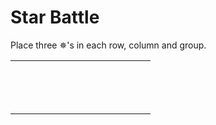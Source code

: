 # Star Battle

<!-- %% svg-grid: none -->
Place three &#x2735;'s in each row, column and group.<p>

<table><tr>
    <td class = 'cell-0-0 tb lb rb'></td>
    <td class = 'cell-0-1 tb bb lb'></td>
    <td class = 'cell-0-2 tb'></td>
    <td class = 'cell-0-3 tb'></td>
    <td class = 'cell-0-4 tb'></td>
    <td class = 'cell-0-5 tb'></td>
    <td class = 'cell-0-6 tb rb'></td>
    <td class = 'cell-0-7 tb lb'></td>
    <td class = 'cell-0-8 tb bb rb'></td>
    <td class = 'cell-0-9 tb lb'></td>
    <td class = 'cell-0-10 tb'></td>
    <td class = 'cell-0-11 tb'></td>
    <td class = 'cell-0-12 tb'></td>
    <td class = 'cell-0-13 tb rb'></td>
</tr>
<tr>
    <td class = 'cell-1-0 lb'></td>
    <td class = 'cell-1-1 tb rb'></td>
    <td class = 'cell-1-2 lb'></td>
    <td class = 'cell-1-3'></td>
    <td class = 'cell-1-4'></td>
    <td class = 'cell-1-5'></td>
    <td class = 'cell-1-6 bb rb'></td>
    <td class = 'cell-1-7 lb rb'></td>
    <td class = 'cell-1-8 tb bb lb'></td>
    <td class = 'cell-1-9'></td>
    <td class = 'cell-1-10'></td>
    <td class = 'cell-1-11'></td>
    <td class = 'cell-1-12'></td>
    <td class = 'cell-1-13 rb'></td>
</tr>
<tr>
    <td class = 'cell-2-0 lb'></td>
    <td class = 'cell-2-1 rb'></td>
    <td class = 'cell-2-2 bb lb'></td>
    <td class = 'cell-2-3 bb'></td>
    <td class = 'cell-2-4 bb'></td>
    <td class = 'cell-2-5 bb rb'></td>
    <td class = 'cell-2-6 tb lb'></td>
    <td class = 'cell-2-7 bb'></td>
    <td class = 'cell-2-8 tb bb rb'></td>
    <td class = 'cell-2-9 bb lb'></td>
    <td class = 'cell-2-10 bb'></td>
    <td class = 'cell-2-11 bb'></td>
    <td class = 'cell-2-12 bb'></td>
    <td class = 'cell-2-13 bb rb'></td>
</tr>
<tr>
    <td class = 'cell-3-0 lb'></td>
    <td class = 'cell-3-1'></td>
    <td class = 'cell-3-2 tb rb'></td>
    <td class = 'cell-3-3 tb bb lb'></td>
    <td class = 'cell-3-4 tb rb'></td>
    <td class = 'cell-3-5 tb bb lb'></td>
    <td class = 'cell-3-6 bb rb'></td>
    <td class = 'cell-3-7 tb lb'></td>
    <td class = 'cell-3-8 tb rb'></td>
    <td class = 'cell-3-9 tb lb'></td>
    <td class = 'cell-3-10 tb bb'></td>
    <td class = 'cell-3-11 tb bb'></td>
    <td class = 'cell-3-12 tb bb'></td>
    <td class = 'cell-3-13 tb rb'></td>
</tr>
<tr>
    <td class = 'cell-4-0 lb'></td>
    <td class = 'cell-4-1'></td>
    <td class = 'cell-4-2'></td>
    <td class = 'cell-4-3 tb bb rb'></td>
    <td class = 'cell-4-4 bb lb'></td>
    <td class = 'cell-4-5 tb'></td>
    <td class = 'cell-4-6 tb'></td>
    <td class = 'cell-4-7'></td>
    <td class = 'cell-4-8 rb'></td>
    <td class = 'cell-4-9 lb rb'></td>
    <td class = 'cell-4-10 tb lb'></td>
    <td class = 'cell-4-11 tb'></td>
    <td class = 'cell-4-12 tb rb'></td>
    <td class = 'cell-4-13 bb lb rb'></td>
</tr>
<tr>
    <td class = 'cell-5-0 lb'></td>
    <td class = 'cell-5-1'></td>
    <td class = 'cell-5-2 rb'></td>
    <td class = 'cell-5-3 tb lb'></td>
    <td class = 'cell-5-4 tb bb rb'></td>
    <td class = 'cell-5-5 lb'></td>
    <td class = 'cell-5-6'></td>
    <td class = 'cell-5-7'></td>
    <td class = 'cell-5-8 rb'></td>
    <td class = 'cell-5-9 bb lb rb'></td>
    <td class = 'cell-5-10 bb lb'></td>
    <td class = 'cell-5-11'></td>
    <td class = 'cell-5-12'></td>
    <td class = 'cell-5-13 tb rb'></td>
</tr>
<tr>
    <td class = 'cell-6-0 bb lb'></td>
    <td class = 'cell-6-1 bb'></td>
    <td class = 'cell-6-2 bb rb'></td>
    <td class = 'cell-6-3 lb rb'></td>
    <td class = 'cell-6-4 tb bb lb'></td>
    <td class = 'cell-6-5 bb'></td>
    <td class = 'cell-6-6'></td>
    <td class = 'cell-6-7'></td>
    <td class = 'cell-6-8 bb rb'></td>
    <td class = 'cell-6-9 tb lb'></td>
    <td class = 'cell-6-10 tb bb rb'></td>
    <td class = 'cell-6-11 lb'></td>
    <td class = 'cell-6-12'></td>
    <td class = 'cell-6-13 bb rb'></td>
</tr>
<tr>
    <td class = 'cell-7-0 tb lb rb'></td>
    <td class = 'cell-7-1 tb lb'></td>
    <td class = 'cell-7-2 tb'></td>
    <td class = 'cell-7-3'></td>
    <td class = 'cell-7-4 tb'></td>
    <td class = 'cell-7-5 tb rb'></td>
    <td class = 'cell-7-6 lb'></td>
    <td class = 'cell-7-7 bb rb'></td>
    <td class = 'cell-7-8 tb lb'></td>
    <td class = 'cell-7-9 rb'></td>
    <td class = 'cell-7-10 tb bb lb'></td>
    <td class = 'cell-7-11 bb'></td>
    <td class = 'cell-7-12 bb rb'></td>
    <td class = 'cell-7-13 tb lb rb'></td>
</tr>
<tr>
    <td class = 'cell-8-0 lb rb'></td>
    <td class = 'cell-8-1 lb'></td>
    <td class = 'cell-8-2'></td>
    <td class = 'cell-8-3'></td>
    <td class = 'cell-8-4'></td>
    <td class = 'cell-8-5 bb rb'></td>
    <td class = 'cell-8-6 bb lb rb'></td>
    <td class = 'cell-8-7 tb lb rb'></td>
    <td class = 'cell-8-8 lb'></td>
    <td class = 'cell-8-9'></td>
    <td class = 'cell-8-10 tb'></td>
    <td class = 'cell-8-11 tb'></td>
    <td class = 'cell-8-12 tb bb'></td>
    <td class = 'cell-8-13 bb rb'></td>
</tr>
<tr>
    <td class = 'cell-9-0 lb rb'></td>
    <td class = 'cell-9-1 bb lb'></td>
    <td class = 'cell-9-2 bb'></td>
    <td class = 'cell-9-3'></td>
    <td class = 'cell-9-4 rb'></td>
    <td class = 'cell-9-5 tb lb'></td>
    <td class = 'cell-9-6 tb bb'></td>
    <td class = 'cell-9-7 bb rb'></td>
    <td class = 'cell-9-8 bb lb'></td>
    <td class = 'cell-9-9'></td>
    <td class = 'cell-9-10'></td>
    <td class = 'cell-9-11 rb'></td>
    <td class = 'cell-9-12 tb bb lb'></td>
    <td class = 'cell-9-13 tb rb'></td>
</tr>
<tr>
    <td class = 'cell-10-0 lb rb'></td>
    <td class = 'cell-10-1 tb lb'></td>
    <td class = 'cell-10-2 tb bb rb'></td>
    <td class = 'cell-10-3 lb'></td>
    <td class = 'cell-10-4 bb rb'></td>
    <td class = 'cell-10-5 lb rb'></td>
    <td class = 'cell-10-6 tb lb'></td>
    <td class = 'cell-10-7 tb'></td>
    <td class = 'cell-10-8 tb bb rb'></td>
    <td class = 'cell-10-9 lb'></td>
    <td class = 'cell-10-10'></td>
    <td class = 'cell-10-11'></td>
    <td class = 'cell-10-12 tb rb'></td>
    <td class = 'cell-10-13 lb rb'></td>
</tr>
<tr>
    <td class = 'cell-11-0 lb rb'></td>
    <td class = 'cell-11-1 lb rb'></td>
    <td class = 'cell-11-2 tb lb'></td>
    <td class = 'cell-11-3 rb'></td>
    <td class = 'cell-11-4 tb bb lb'></td>
    <td class = 'cell-11-5 rb'></td>
    <td class = 'cell-11-6 bb lb'></td>
    <td class = 'cell-11-7 rb'></td>
    <td class = 'cell-11-8 tb lb'></td>
    <td class = 'cell-11-9 bb'></td>
    <td class = 'cell-11-10 bb'></td>
    <td class = 'cell-11-11 bb'></td>
    <td class = 'cell-11-12 rb'></td>
    <td class = 'cell-11-13 lb rb'></td>
</tr>
<tr>
    <td class = 'cell-12-0 lb rb'></td>
    <td class = 'cell-12-1 lb rb'></td>
    <td class = 'cell-12-2 bb lb'></td>
    <td class = 'cell-12-3 bb'></td>
    <td class = 'cell-12-4 tb rb'></td>
    <td class = 'cell-12-5 lb'></td>
    <td class = 'cell-12-6 tb rb'></td>
    <td class = 'cell-12-7 lb rb'></td>
    <td class = 'cell-12-8 bb lb rb'></td>
    <td class = 'cell-12-9 tb bb lb'></td>
    <td class = 'cell-12-10 tb bb'></td>
    <td class = 'cell-12-11 tb rb'></td>
    <td class = 'cell-12-12 bb lb rb'></td>
    <td class = 'cell-12-13 lb rb'></td>
</tr>
<tr>
    <td class = 'cell-13-0 bb lb rb'></td>
    <td class = 'cell-13-1 bb lb'></td>
    <td class = 'cell-13-2 tb bb'></td>
    <td class = 'cell-13-3 tb bb rb'></td>
    <td class = 'cell-13-4 bb lb rb'></td>
    <td class = 'cell-13-5 bb lb'></td>
    <td class = 'cell-13-6 bb rb'></td>
    <td class = 'cell-13-7 bb lb'></td>
    <td class = 'cell-13-8 tb bb'></td>
    <td class = 'cell-13-9 tb bb'></td>
    <td class = 'cell-13-10 tb bb rb'></td>
    <td class = 'cell-13-11 bb lb'></td>
    <td class = 'cell-13-12 tb bb'></td>
    <td class = 'cell-13-13 bb rb'></td>
</tr>
</table>
